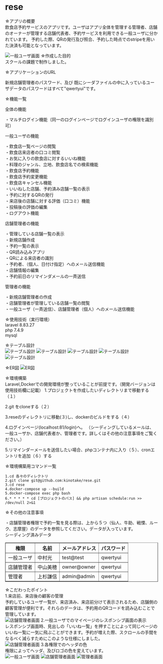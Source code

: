 # rese

☆アプリの概要</br>
飲食店予約サービスのアプリです。ユーザはアプリ全体を管理する管理者、店舗のオーナーが管理する店舗代表者、予約サービスを利用できる一般ユーザに分かれています。
予約した際、QRの発行及び照合、予約した時点でのstripeを用いた決済も可能となっています。

![一般ユーザ画面](images/test1.png)
☆作成した目的</br>
スクールの課題で制作しました。

☆アプリケーションのURL</br>

新規店舗管理者のパスワード、及び
既にシーダファイルの中に入っているユーザデータのパスワードはすべて"qwertyui"です。

☆機能一覧 </br>

全体の機能</br>

・マルチログイン機能（同一のログインページでログインユーザの権限を識別可）</br>

一般ユーザの機能</br>

・飲食店一覧ページの閲覧</br>
・飲食店来店者の口コミ閲覧</br>
・お気に入りの飲食店に対するいいね機能</br>
・料理のジャンル、立地、飲食店名での検索機能</br>
・飲食店予約機能</br>
・飲食店予約変更機能</br>
・飲食店キャンセル機能</br>
・いいねした店舗、予約済み店舗一覧の表示</br>
・予約に対するQRの発行</br>
・来店後の店舗に対する評価（口コミ）機能</br>
・投稿後の評価の編集</br>
・ログアウト機能</br>

店舗管理者の機能</br>

・管理している店舗一覧の表示</br>
・新規店舗作成</br>
・予約一覧の表示</br>
・QR読み込みアプリ</br>
・QRによる来店者の識別</br>
・予約者、（個人、日付け指定）へのメール送信機能</br>
・店舗情報の編集</br>
・予約前日のリマインダメールの一斉送信</br>

管理者の機能</br>

・新規店舗管理者の作成</br>
・店舗管理者が管理している店舗一覧の閲覧</br>
・一般ユーザ（一斉送信）、店舗管理者（個人）へのメール送信機能</br>

☆使用技術（実行環境）</br>
laravel 8.83.27</br>
php 7.4.9</br>
mysql</br>

☆テーブル設計</br>
![テーブル設計](images/table1.png)
![テーブル設計](images/table2.png)
![テーブル設計](images/table3.png)
![テーブル設計](images/table4.png)
![テーブル設計](images/table5.png)

☆ER図
![ER図](images/ER.png)

☆環境構築</br>
Laravel,Dockerでの開発環境が整っていることが前提です。（開発バージョンは使用技術欄に記載）
1.プロジェクトを作成したいディレクトリまで移動する（１）</br>

2.git をcloneする（２）</br>

3.reseのディレクトリに移動(３)し、dockerのビルドをする（４）</br>

4.ログインページ(localhost:81/login)へ。
（シーディングしているメールは、一般ユーザか、店舗代表者か、管理者です。詳しくはその他の注意事項をご覧ください。）</br>

5.リマインダーメールを送信したい場合、phpコンテナ内に入り（５）、cronエントリを追加（６）する</br>

☆環境構築用コマンド一覧</br>
```php:rese
1.cd 各々のディレクトリ
2.git clone git@github.com:kinotake/rese.git
3.cd rese
4.docker-compose up --build
5.docker-compose exec php bash
6.* * * * * cd [プロジェクトのパス] && php artisan schedule:run >> /dev/null 2>&1
```

☆その他の注意事項</br>

・店舗管理者権限で予約一覧を見る際は、上から５つ（仙人、牛助、戦慄、ルーク、志摩屋）のデータを参照してください。データが入っています。</br>
シーディング済みデータ</br>
<table border="1">
    <tr>
        <th>権限</th> 
        <th>名前</th>
        <th>メールアドレス</th>
        <th>パスワード</th>
    </tr>
    <tr>
        <td>一般ユーザ</td>
        <td>中村光</td>
        <td>test@test</td>
        <td>qwertyui</td>
    </tr>
    <tr>
        <td>店舗管理者</td>
        <td>中山美穂</td>
        <td>owner@owner</td>
        <td>qwertyui</td>
    </tr>
    <tr>
        <td>管理者</td>
        <td>上杉謙信</td>
        <td>admin@admin</td>
        <td>qwertyui</td>
    </tr>
</table>

☆こだわったポイント</br>
1.来店前、来店後の顧客の管理</br>
予約しているユーザ一覧が、来店済み、来店前分けて表示されるため、店舗側の顧客管理が便利です。それらのデータは、予約用のQRコードを読み込むことで管理しています。</br>
![店舗管理者画面](images/owner5.png)
2.一般ユーザでのマイページのレスポンシブ画面の表示</br>
レスポンシブ画面時、見出しの「いいね一覧」を押すことによって同じページのいいね一覧に一気に飛ぶことができます。予約が増えた際、スクロールの手間をなるべく減らすためにこのような仕様にしました。</br>
![店舗管理者画面](images/responsive.png)
3.各権限でのヘッダの色</br>
権限によってヘッダ、及びロゴの色を変えています。</br>
![一般ユーザ画面](images/test1.png)
![店舗管理者画面](images/owner1.png)
![管理者画面](images/admin1.png)
